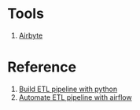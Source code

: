 # Tools
1. [Airbyte](https://airbyte.com/)
# Reference

1. [Build ETL pipeline with python](https://blog.devgenius.io/how-to-build-an-etl-pipeline-with-python-1b78407c3875)
2. [Automate ETL pipeline with airflow](https://blog.devgenius.io/how-to-automate-etl-pipelines-with-airflow-62484ee5ef4c)
